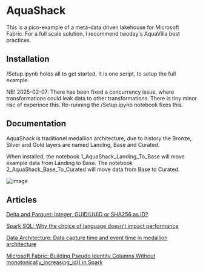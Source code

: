 # AquaShack
This is a pico-example of a meta-data driven lakehouse for Microsoft Fabric. For a full scale solution, I recommend twoday's AquaVilla best practices.

## Installation 

/Setup.ipynb holds all to get started. It is one script, to setup the full example.

NB! 2025-02-07: There has been fixed a concurrency issue, where transformations could leak data to other transformations. 
                There is tiny minor risc of experince this. Re-running the /Setup.ipynb notebook fixes this. 

## Documentation

AquaShack is traditionel medallion architecture, due to history the Bronze, Silver and Gold layers are named Landing, Base and Curated.

When installed, the notebook 1_AquaShack_Landing_To_Base will move example data from Landing to Base. 
The notebook 2_AquaShack_Base_To_Curated will move data from Base to Curated.

![image](https://github.com/user-attachments/assets/470adae5-d49d-4ffd-a23e-49cf29e1f1ec)

## Articles

[Delta and Parquet: Integer, GUID/UUID or SHA256 as ID?](https://medium.com/@christianhenrikreich/delta-and-parquet-integer-guid-uuid-or-sha256-as-id-67ba15b4437f)

[Spark SQL: Why the choice of language doesn’t impact performance](https://medium.com/@christianhenrikreich/spark-sql-why-the-choice-of-language-doesnt-impact-performance-747ff3f854ae)

[Data Architecture: Data capture time and event time in medallion architecture](https://medium.com/@christianhenrikreich/data-architecture-data-capture-time-and-event-time-in-medallion-architecture-dceb93980e0a)

[Microsoft Fabric: Building Pseudo Identity Columns Without monotonically_increasing_id() in Spark](https://medium.com/@christianhenrikreich/microsoft-fabric-building-pseudo-identity-columns-without-monotonically-increasing-id-in-spark-09b1efb577d1)
